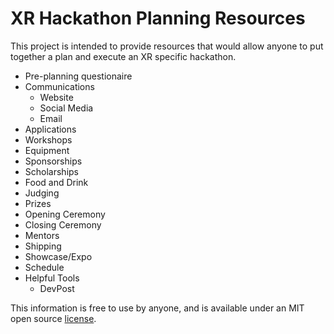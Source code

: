 # XR Hackathon Planning Resources

This project is intended to provide resources that would allow anyone to put together a plan and execute an XR specific hackathon.

- Pre-planning questionaire
- Communications
    - Website
    - Social Media
    - Email
- Applications
- Workshops
- Equipment
- Sponsorships
- Scholarships
- Food and Drink
- Judging
- Prizes
- Opening Ceremony
- Closing Ceremony
- Mentors
- Shipping
- Showcase/Expo
- Schedule
- Helpful Tools
    - DevPost

This information is free to use by anyone, and is available under an MIT open source [license](LICENSE).